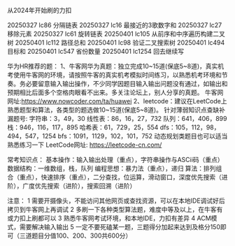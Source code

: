 从2024年开始刷的力扣

20250327 lc86 分隔链表
20250327 lc16 最接近的3歌数字和
20250327 lc27 移除元素
20250327 lc61 旋转链表
20250401 lc105 从前序和中序遍历构建二叉树
20250401 lc112 路径总和
20250401 lc98 验证二叉搜索树
20250401 lc494 目标和
20250401 lc547 省份数量
20250401 lc1254 回去继续写



华为HR推荐的题：
1、牛客网华为真题：独立完成10~15道(保底5~8道)，真实机考使用牛客网的环境，请按照牛客的真实机考模拟时间练习，以熟悉机考环境和节奏。务必要留意输入输出操作，不少同学因题目输入输出问题没有通过，如输出和预期相比后面多个空格肉眼看不出来。多关注论坛上，别人分享的真题。
牛客网网址:https://www.nowcoder.com/ta/huawei
2、leetcode：建议在LeetCode上熟悉题型和算法，各类型的题选做10~15道(保底5~8道)。
针对薄弱知识点查缺补漏题号:
字符串：3，49，30
线性表：86，16，27，732
队列：641，406，899
栈：946，116，117，895
哈希表：61，729，25，554
dfs：105，112，98，494，547，1254
bfs：1091，1129，102，101，752
动态规划类题目也可以适当熟悉练习一下
LeetCode网址: https://leetcode-cn.com/

常考知识点：
基本操作：输入输出处理（重点），字符串操作与ASCii码（重点）
数据结构：一维数组，栈，队列
编程思想：暴力法（重点），递归
算法：排列组合（重点），快速排序（重点），二分查找，位运算，滑动窗口，深度优先搜索（进阶），广度优先搜索（进阶），搜索回溯（进阶）

注意：
1 需要开摄像头，不能访问其他网页或查找资源，可以在本地IDE调试好后拷贝到牛客网上再调试
2 多刷一下各种类型算法题，难度中等及以上，在牛客有或力扣上刷都可以
3 熟悉牛客网考试环境，和本地IDE，力扣有差异
4 ACM模式，需要解决输入输出
5 一定不要死磕某一题，三题得分加起来达到及格分150即可（三道题目分值100、200、300共600分）